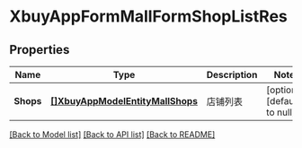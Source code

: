 # XbuyAppFormMallFormShopListRes

## Properties
Name | Type | Description | Notes
------------ | ------------- | ------------- | -------------
**Shops** | [**[]XbuyAppModelEntityMallShops**](xbuy.app.model.entity.MallShops.md) | 店铺列表 | [optional] [default to null]

[[Back to Model list]](../README.md#documentation-for-models) [[Back to API list]](../README.md#documentation-for-api-endpoints) [[Back to README]](../README.md)

